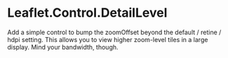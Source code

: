 # Leaflet.Control.DetailLevel
Add a simple control to bump the zoomOffset beyond the default / retine / hdpi setting. This allows you to view higher zoom-level tiles in a large display. Mind your bandwidth, though.
